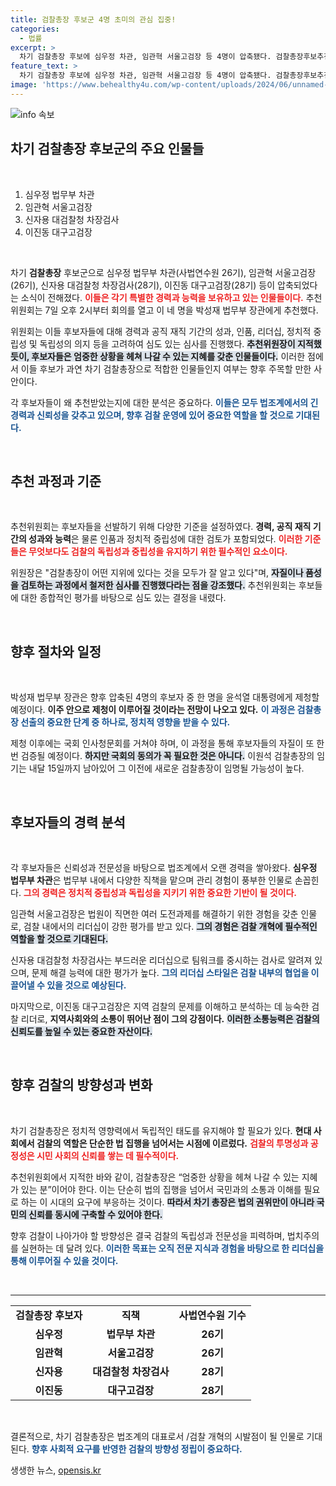 ```yaml
---
title: 검찰총장 후보군 4명 초미의 관심 집중!
categories:
  - 법률
excerpt: >
  차기 검찰총장 후보에 심우정 차관, 임관혁 서울고검장 등 4명이 압축됐다. 검찰총장후보추천위원회는 이들을 박성재 법무부 장관에게 추천하며, 이주 내 임명 절차가 완료될 것으로 보인다. 누가 검찰 수장의 자리에 오를지 귀추가 주목된다!
feature_text: >
  차기 검찰총장 후보에 심우정 차관, 임관혁 서울고검장 등 4명이 압축됐다. 검찰총장후보추천위원회는 이들을 박성재 법무부 장관에게 추천하며, 이주 내 임명 절차가 완료될 것으로 보인다. 누가 검찰 수장의 자리에 오를지 귀추가 주목된다!
image: 'https://www.behealthy4u.com/wp-content/uploads/2024/06/unnamed-file.png'
---
```


<p><img src="https://www.behealthy4u.com/wp-content/uploads/2024/06/unnamed-file.png" alt="info 속보" /></p>

<h2 data-ke-size="size26">차기 검찰총장 후보군의 주요 인물들</h2>

<p data-ke-size="size16">&nbsp;</p>

<ol>
<li>심우정 법무부 차관</li>
<li>임관혁 서울고검장</li>
<li>신자용 대검찰청 차장검사</li>
<li>이진동 대구고검장</li>
</ol>

<p data-ke-size="size16">&nbsp;</p>

<p>차기 <b>검찰총장</b> 후보군으로 심우정 법무부 차관(사법연수원 26기), 임관혁 서울고검장(26기), 신자용 대검찰청 차장검사(28기), 이진동 대구고검장(28기) 등이 압축되었다는 소식이 전해졌다. <b><span style="color: #ee2323;">이들은 각기 특별한 경력과 능력을 보유하고 있는 인물들이다.</span></b> 추천위원회는 7일 오후 2시부터 회의를 열고 이 네 명을 박성재 법무부 장관에게 추천했다.</p>

<p>위원회는 이들 후보자들에 대해 경력과 공직 재직 기간의 성과, 인품, 리더십, 정치적 중립성 및 독립성의 의지 등을 고려하여 심도 있는 심사를 진행했다. <b><span style="background-color: #21538527;">추천위원장이 지적했듯이, 후보자들은 엄중한 상황을 헤쳐 나갈 수 있는 지혜를 갖춘 인물들이다.</span></b> 이러한 점에서 이들 후보가 과연 차기 검찰총장으로 적합한 인물들인지 여부는 향후 주목할 만한 사안이다.</p>

<p>각 후보자들이 왜 추천받았는지에 대한 분석은 중요하다. <b><span style="color: #1a5490;">이들은 모두 법조계에서의 긴 경력과 신뢰성을 갖추고 있으며, 향후 검찰 운영에 있어 중요한 역할을 할 것으로 기대된다.</span></b></p>

<p data-ke-size="size16">&nbsp;</p>

<h2 data-ke-size="size26">추천 과정과 기준</h2>

<p data-ke-size="size16">&nbsp;</p>

<p>추천위원회는 후보자들을 선발하기 위해 다양한 기준을 설정하였다. <b>경력, 공직 재직 기간의 성과와 능력</b>은 물론 인품과 정치적 중립성에 대한 검토가 포함되었다. <b><span style="color: #ee2323;">이러한 기준들은 무엇보다도 검찰의 독립성과 중립성을 유지하기 위한 필수적인 요소이다.</span></b></p>

<p>위원장은 "검찰총장이 어떤 지위에 있다는 것을 모두가 잘 알고 있다"며, <b><span style="background-color: #21538527;">자질이나 품성을 검토하는 과정에서 철저한 심사를 진행했다라는 점을 강조했다.</span></b> 추천위원회는 후보들에 대한 종합적인 평가를 바탕으로 심도 있는 결정을 내렸다. </p>

<p data-ke-size="size16">&nbsp;</p>

<h2 data-ke-size="size26">향후 절차와 일정</h2>

<p data-ke-size="size16">&nbsp;</p>

<p>박성재 법무부 장관은 향후 압축된 4명의 후보자 중 한 명을 윤석열 대통령에게 제청할 예정이다. <b>이주 안으로 제청이 이루어질 것이라는 전망이 나오고 있다.</b> <b><span style="color: #1a5490;">이 과정은 검찰총장 선출의 중요한 단계 중 하나로, 정치적 영향을 받을 수 있다.</span></b> </p>

<p>제청 이후에는 국회 인사청문회를 거쳐야 하며, 이 과정을 통해 후보자들의 자질이 또 한 번 검증될 예정이다. <b><span style="background-color: #21538527;">하지만 국회의 동의가 꼭 필요한 것은 아니다.</span></b> 이원석 검찰총장의 임기는 내달 15일까지 남아있어 그 이전에 새로운 검찰총장이 임명될 가능성이 높다.</p>

<p data-ke-size="size16">&nbsp;</p>

<h2 data-ke-size="size26">후보자들의 경력 분석</h2>

<p data-ke-size="size16">&nbsp;</p>

<p>각 후보자들은 신뢰성과 전문성을 바탕으로 법조계에서 오랜 경력을 쌓아왔다. <b>심우정 법무부 차관</b>은 법무부 내에서 다양한 직책을 맡으며 관리 경험이 풍부한 인물로 손꼽힌다. <b><span style="color: #ee2323;">그의 경력은 정치적 중립성과 독립성을 지키기 위한 중요한 기반이 될 것이다.</span></b></p>

<p>임관혁 서울고검장은 법원이 직면한 여러 도전과제를 해결하기 위한 경험을 갖춘 인물로, 검찰 내에서의 리더십이 강한 평가를 받고 있다. <b><span style="background-color: #21538527;">그의 경험은 검찰 개혁에 필수적인 역할을 할 것으로 기대된다.</span></b></p>

<p>신자용 대검찰청 차장검사는 부드러운 리더십으로 팀워크를 중시하는 검사로 알려져 있으며, 문제 해결 능력에 대한 평가가 높다. <b><span style="color: #1a5490;">그의 리더십 스타일은 검찰 내부의 협업을 이끌어낼 수 있을 것으로 예상된다.</span></b></p>

<p>마지막으로, 이진동 대구고검장은 지역 검찰의 문제를 이해하고 분석하는 데 능숙한 검찰 리더로, <b>지역사회와의 소통이 뛰어난 점이 그의 강점이다.</b> <b><span style="background-color: #21538527;">이러한 소통능력은 검찰의 신뢰도를 높일 수 있는 중요한 자산이다.</span></b></p>

<p data-ke-size="size16">&nbsp;</p>

<h2 data-ke-size="size26">향후 검찰의 방향성과 변화</h2>

<p data-ke-size="size16">&nbsp;</p>

<p>차기 검찰총장은 정치적 영향력에서 독립적인 태도를 유지해야 할 필요가 있다. <b>현대 사회에서 검찰의 역할은 단순한 법 집행을 넘어서는 시점에 이르렀다.</b> <b><span style="color: #ee2323;">검찰의 투명성과 공정성은 시민 사회의 신뢰를 쌓는 데 필수적이다.</span></b></p>

<p>추천위원회에서 지적한 바와 같이, 검찰총장은 “엄중한 상황을 헤쳐 나갈 수 있는 지혜가 있는 분”이어야 한다. 이는 단순히 법의 집행을 넘어서 국민과의 소통과 이해를 필요로 하는 이 시대의 요구에 부응하는 것이다. <b><span style="background-color: #21538527;">따라서 차기 총장은 법의 권위만이 아니라 국민의 신뢰를 동시에 구축할 수 있어야 한다.</span></b></p>

<p>향후 검찰이 나아가야 할 방향성은 결국 검찰의 독립성과 전문성을 피력하며, 법치주의를 실현하는 데 달려 있다. <b><span style="color: #1a5490;">이러한 목표는 오직 전문 지식과 경험을 바탕으로 한 리더십을 통해 이루어질 수 있을 것이다.</span></b></p>

<p data-ke-size="size16">&nbsp;</p>

<hr>

<table>
<tr>
<td style="text-align: center; height: 17px;"><b>검찰총장 후보자</b></td>
<td style="text-align: center; height: 17px;"><b>직책</b></td>
<td style="text-align: center; height: 17px;"><b>사법연수원 기수</b></td>
</tr>
<tr>
<td style="text-align: center; height: 17px;"><b>심우정</b></td>
<td style="text-align: center; height: 17px;"><b>법무부 차관</b></td>
<td style="text-align: center; height: 17px;"><b>26기</b></td>
</tr>
<tr>
<td style="text-align: center; height: 17px;"><b>임관혁</b></td>
<td style="text-align: center; height: 17px;"><b>서울고검장</b></td>
<td style="text-align: center; height: 17px;"><b>26기</b></td>
</tr>
<tr>
<td style="text-align: center; height: 17px;"><b>신자용</b></td>
<td style="text-align: center; height: 17px;"><b>대검찰청 차장검사</b></td>
<td style="text-align: center; height: 17px;"><b>28기</b></td>
</tr>
<tr>
<td style="text-align: center; height: 17px;"><b>이진동</b></td>
<td style="text-align: center; height: 17px;"><b>대구고검장</b></td>
<td style="text-align: center; height: 17px;"><b>28기</b></td>
</tr>
</table>

<p data-ke-size="size16">&nbsp;</p>

<p>결론적으로, 차기 검찰총장은 법조계의 대표로서 /검찰 개혁의 시발점이 될 인물로 기대된다. <b><span style="color: #1a5490;">향후 사회적 요구를 반영한 검찰의 방향성 정립이 중요하다.</span></b></p>
생생한 뉴스, <a href="https://opensis.kr" rel="dofollow">opensis.kr</a>



